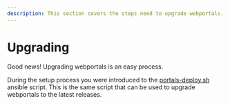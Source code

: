 ```yaml
---
description: This section covers the steps need to upgrade webportals.
---
```


# Upgrading

Good news! Upgrading webportals is an easy process. 

During the setup process you were introduced to the [portals-deploy.sh](https://github.com/SkynetLabs/ansible-playbooks#deploy-skynet-webportal) ansible script.  This is the same script that can be used to upgrade webportals to the latest releases. 

